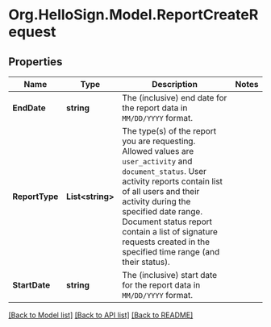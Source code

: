 # Org.HelloSign.Model.ReportCreateRequest

## Properties

Name | Type | Description | Notes
------------ | ------------- | ------------- | -------------
**EndDate** | **string** |  The (inclusive) end date for the report data in `MM/DD/YYYY` format.  | 
**ReportType** | **List&lt;string&gt;** |  The type(s) of the report you are requesting. Allowed values are `user_activity` and `document_status`. User activity reports contain list of all users and their activity during the specified date range. Document status report contain a list of signature requests created in the specified time range (and their status).  | 
**StartDate** | **string** |  The (inclusive) start date for the report data in `MM/DD/YYYY` format.  | 

[[Back to Model list]](../README.md#documentation-for-models) [[Back to API list]](../README.md#documentation-for-api-endpoints) [[Back to README]](../README.md)

